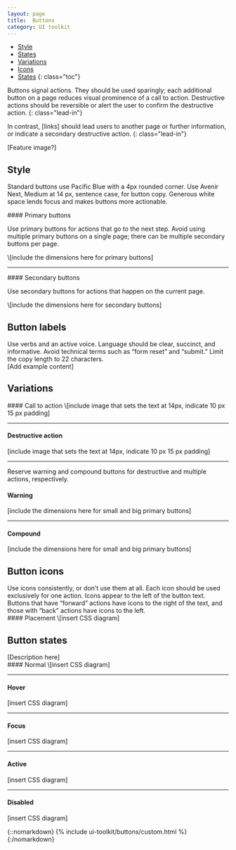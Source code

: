 ```yaml
---
layout: page
title:  Buttons
category: UI toolkit
---
```


- [Style](#visual-style)
- [States](#button-types)
- [Variations](#button-labels)
- [Icons](#button-icons)
- [States](#button-states)
{: class="toc"}

<div class="content-67 content-first">

Buttons signal actions. They should be used sparingly; each additional button on a page reduces visual prominence of a call to action. Destructive actions should be reversible or alert the user to confirm the destructive action. 
{: class="lead-in"}

In contrast, [links] should lead users to another page or further information, or indicate a secondary destructive action.
{: class="lead-in"}

</div>

<div class="content-33 content-last">
	
[Feature image?]

</div>

## Style

<div class="content-33 content-first">
<p>Standard buttons use Pacific Blue with a 4px rounded corner. Use Avenir Next, Medium at 14 px, sentence case, for button copy. Generous white space lends focus and makes buttons more actionable.</p>
</div>

<div class="content-67 content-last">

<div class="content-50 content-first">
#### Primary buttons
<p>Use primary buttons for actions that go to the next step. Avoid using multiple primary buttons on a single page; there can be multiple secondary buttons per page.</p>
</div>

<div class="content-50 content-last">
\[include the dimensions here for primary buttons]
</div>

---

<div class="content-50 content-first">
#### Secondary buttons
<p>Use secondary buttons for actions that happen on the current page.</p>
</div>

<div class="content-50 content-last">
\[include the dimensions here for secondary buttons]
</div>

</div>


## Button labels

<div class="content-33 content-first">
Use verbs and an active voice. Language should be clear, succinct, and informative. Avoid technical terms such as “form reset” and “submit.” Limit the copy length to 22 characters.
</div>

<div class="content-67 content-last">
[Add example content]
</div>

## Variations

<div class="content-67 content-last">
#### Call to action
\[include image that sets the text at 14px, indicate 10 px 15 px padding]

---

#### Destructive action
\[include image that sets the text at 14px, indicate 10 px 15 px padding]

---

<p>Reserve warning and compound buttons for destructive and multiple actions, respectively.</p>

#### Warning
\[include the dimensions here for small and big primary buttons]

---

#### Compound
\[include the dimensions here for small and big primary buttons]
</div>

## Button icons

<div class="content-33 content-first">
Use icons consistently, or don’t use them at all. Each icon should be used exclusively for one action. Icons appear to the left of the button text. Buttons that have “forward” actions have icons to the right of the text, and those with “back” actions have icons to the left.
</div>

<div class="content-67 content-last">
#### Placement
\[insert CSS diagram]
</div>

## Button states

<div class="content-33 content-first">
[Description here]
</div>

<div class="content-67 content-last">
#### Normal
\[insert CSS diagram]

---

#### Hover
\[insert CSS diagram]

---

#### Focus
\[insert CSS diagram]

---

#### Active
\[insert CSS diagram]

---

#### Disabled
\[insert CSS diagram]
</div>

{::nomarkdown}
{% include ui-toolkit/buttons/custom.html %}
{:/nomarkdown}

